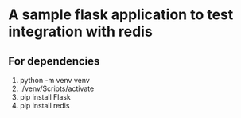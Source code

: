 # A sample flask application to test integration with redis

## For dependencies

1. python -m venv venv
2. ./venv/Scripts/activate
3. pip install Flask
4. pip install redis